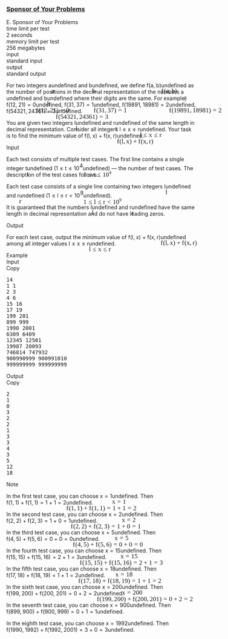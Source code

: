 <h3><a href="https://codeforces.com/contest/2121/problem/E" target="_blank" rel="noopener noreferrer">Sponsor of Your Problems</a></h3>
<div class="header"><div class="title">E. Sponsor of Your Problems</div><div class="time-limit"><div class="property-title">time limit per test</div>2 seconds</div><div class="memory-limit"><div class="property-title">memory limit per test</div>256 megabytes</div><div class="input-file input-standard"><div class="property-title">input</div>standard input</div><div class="output-file output-standard"><div class="property-title">output</div>standard output</div></div><div><p>For two integers <span class="MathJax_Preview" style="color: inherit;"><span class="MJXp-math" id="MJXp-Span-1"><span class="MJXp-mi MJXp-italic" id="MJXp-Span-2">a</span></span></span><span class="MathJax MathJax_Processed" id="MathJax-Element-1-Frame" tabindex="0" style=""><nobr><span class="math" id="MathJax-Span-1"><span style="display: inline-block; position: relative; width: 0em; height: 0px; font-size: 122%;"><span style="position: absolute;"><span class="mrow" id="MathJax-Span-2"><span class="mi" id="MathJax-Span-3" style="font-family: MathJax_Math-italic;">a</span></span></span></span></span></nobr></span>undefined and <span class="MathJax_Preview" style="color: inherit;"><span class="MJXp-math" id="MJXp-Span-3"><span class="MJXp-mi MJXp-italic" id="MJXp-Span-4">b</span></span></span><span class="MathJax MathJax_Processed" id="MathJax-Element-2-Frame" tabindex="0" style=""><nobr><span class="math" id="MathJax-Span-4"><span style="display: inline-block; position: relative; width: 0em; height: 0px; font-size: 122%;"><span style="position: absolute;"><span class="mrow" id="MathJax-Span-5"><span class="mi" id="MathJax-Span-6" style="font-family: MathJax_Math-italic;">b</span></span></span></span></span></nobr></span>undefined, we define <span class="MathJax_Preview" style="color: inherit;"><span class="MJXp-math" id="MJXp-Span-5"><span class="MJXp-mi MJXp-italic" id="MJXp-Span-6">f</span><span class="MJXp-mo" id="MJXp-Span-7" style="margin-left: 0em; margin-right: 0em;">(</span><span class="MJXp-mi MJXp-italic" id="MJXp-Span-8">a</span><span class="MJXp-mo" id="MJXp-Span-9" style="margin-left: 0em; margin-right: 0.222em;">,</span><span class="MJXp-mi MJXp-italic" id="MJXp-Span-10">b</span><span class="MJXp-mo" id="MJXp-Span-11" style="margin-left: 0em; margin-right: 0em;">)</span></span></span><span class="MathJax MathJax_Processed" id="MathJax-Element-3-Frame" tabindex="0" style=""><nobr><span class="math" id="MathJax-Span-7"><span style="display: inline-block; position: relative; width: 0em; height: 0px; font-size: 122%;"><span style="position: absolute;"><span class="mrow" id="MathJax-Span-8"><span class="mi" id="MathJax-Span-9" style="font-family: MathJax_Math-italic;">f<span style="display: inline-block; overflow: hidden; height: 1px; width: 0.061em;"></span></span><span class="mo" id="MathJax-Span-10" style="font-family: MathJax_Main;">(</span><span class="mi" id="MathJax-Span-11" style="font-family: MathJax_Math-italic;">a</span><span class="mo" id="MathJax-Span-12" style="font-family: MathJax_Main;">,</span><span class="mi" id="MathJax-Span-13" style="font-family: MathJax_Math-italic; padding-left: 0.179em;">b</span><span class="mo" id="MathJax-Span-14" style="font-family: MathJax_Main;">)</span></span></span></span></span></nobr></span>undefined as the number of positions in the decimal representation of the numbers <span class="MathJax_Preview" style="color: inherit;"><span class="MJXp-math" id="MJXp-Span-12"><span class="MJXp-mi MJXp-italic" id="MJXp-Span-13">a</span></span></span><span class="MathJax MathJax_Processed" id="MathJax-Element-4-Frame" tabindex="0" style=""><nobr><span class="math" id="MathJax-Span-15"><span style="display: inline-block; position: relative; width: 0em; height: 0px; font-size: 122%;"><span style="position: absolute;"><span class="mrow" id="MathJax-Span-16"><span class="mi" id="MathJax-Span-17" style="font-family: MathJax_Math-italic;">a</span></span></span></span></span></nobr></span>undefined and <span class="MathJax_Preview" style="color: inherit;"><span class="MJXp-math" id="MJXp-Span-14"><span class="MJXp-mi MJXp-italic" id="MJXp-Span-15">b</span></span></span><span class="MathJax MathJax_Processed" id="MathJax-Element-5-Frame" tabindex="0" style=""><nobr><span class="math" id="MathJax-Span-18"><span style="display: inline-block; position: relative; width: 0em; height: 0px; font-size: 122%;"><span style="position: absolute;"><span class="mrow" id="MathJax-Span-19"><span class="mi" id="MathJax-Span-20" style="font-family: MathJax_Math-italic;">b</span></span></span></span></span></nobr></span>undefined where their digits are the same. For example, <span class="MathJax_Preview" style="color: inherit;"><span class="MJXp-math" id="MJXp-Span-16"><span class="MJXp-mi MJXp-italic" id="MJXp-Span-17">f</span><span class="MJXp-mo" id="MJXp-Span-18" style="margin-left: 0em; margin-right: 0em;">(</span><span class="MJXp-mn" id="MJXp-Span-19">12</span><span class="MJXp-mo" id="MJXp-Span-20" style="margin-left: 0em; margin-right: 0.222em;">,</span><span class="MJXp-mn" id="MJXp-Span-21">21</span><span class="MJXp-mo" id="MJXp-Span-22" style="margin-left: 0em; margin-right: 0em;">)</span><span class="MJXp-mo" id="MJXp-Span-23" style="margin-left: 0.333em; margin-right: 0.333em;">=</span><span class="MJXp-mn" id="MJXp-Span-24">0</span></span></span><span class="MathJax MathJax_Processed" id="MathJax-Element-6-Frame" tabindex="0" style=""><nobr><span class="math" id="MathJax-Span-21"><span style="display: inline-block; position: relative; width: 0em; height: 0px; font-size: 122%;"><span style="position: absolute;"><span class="mrow" id="MathJax-Span-22"><span class="mi" id="MathJax-Span-23" style="font-family: MathJax_Math-italic;">f<span style="display: inline-block; overflow: hidden; height: 1px; width: 0.061em;"></span></span><span class="mo" id="MathJax-Span-24" style="font-family: MathJax_Main;">(</span><span class="mn" id="MathJax-Span-25" style="font-family: MathJax_Main;">12</span><span class="mo" id="MathJax-Span-26" style="font-family: MathJax_Main;">,</span><span class="mn" id="MathJax-Span-27" style="font-family: MathJax_Main; padding-left: 0.179em;">21</span><span class="mo" id="MathJax-Span-28" style="font-family: MathJax_Main;">)</span><span class="mo" id="MathJax-Span-29" style="font-family: MathJax_Main; padding-left: 0.296em;">=</span><span class="mn" id="MathJax-Span-30" style="font-family: MathJax_Main; padding-left: 0.296em;">0</span></span></span></span></span></nobr></span>undefined, <span class="MathJax_Preview" style="color: inherit;"><span class="MJXp-math" id="MJXp-Span-25"><span class="MJXp-mi MJXp-italic" id="MJXp-Span-26">f</span><span class="MJXp-mo" id="MJXp-Span-27" style="margin-left: 0em; margin-right: 0em;">(</span><span class="MJXp-mn" id="MJXp-Span-28">31</span><span class="MJXp-mo" id="MJXp-Span-29" style="margin-left: 0em; margin-right: 0.222em;">,</span><span class="MJXp-mn" id="MJXp-Span-30">37</span><span class="MJXp-mo" id="MJXp-Span-31" style="margin-left: 0em; margin-right: 0em;">)</span><span class="MJXp-mo" id="MJXp-Span-32" style="margin-left: 0.333em; margin-right: 0.333em;">=</span><span class="MJXp-mn" id="MJXp-Span-33">1</span></span></span><span class="MathJax MathJax_Processed" id="MathJax-Element-7-Frame" tabindex="0" style=""><nobr><span class="math" id="MathJax-Span-31"><span style="display: inline-block; position: relative; width: 0em; height: 0px; font-size: 122%;"><span style="position: absolute;"><span class="mrow" id="MathJax-Span-32"><span class="mi" id="MathJax-Span-33" style="font-family: MathJax_Math-italic;">f<span style="display: inline-block; overflow: hidden; height: 1px; width: 0.061em;"></span></span><span class="mo" id="MathJax-Span-34" style="font-family: MathJax_Main;">(</span><span class="mn" id="MathJax-Span-35" style="font-family: MathJax_Main;">31</span><span class="mo" id="MathJax-Span-36" style="font-family: MathJax_Main;">,</span><span class="mn" id="MathJax-Span-37" style="font-family: MathJax_Main; padding-left: 0.179em;">37</span><span class="mo" id="MathJax-Span-38" style="font-family: MathJax_Main;">)</span><span class="mo" id="MathJax-Span-39" style="font-family: MathJax_Main; padding-left: 0.296em;">=</span><span class="mn" id="MathJax-Span-40" style="font-family: MathJax_Main; padding-left: 0.296em;">1</span></span></span></span></span></nobr></span>undefined, <span class="MathJax_Preview" style="color: inherit;"><span class="MJXp-math" id="MJXp-Span-34"><span class="MJXp-mi MJXp-italic" id="MJXp-Span-35">f</span><span class="MJXp-mo" id="MJXp-Span-36" style="margin-left: 0em; margin-right: 0em;">(</span><span class="MJXp-mn" id="MJXp-Span-37">19891</span><span class="MJXp-mo" id="MJXp-Span-38" style="margin-left: 0em; margin-right: 0.222em;">,</span><span class="MJXp-mn" id="MJXp-Span-39">18981</span><span class="MJXp-mo" id="MJXp-Span-40" style="margin-left: 0em; margin-right: 0em;">)</span><span class="MJXp-mo" id="MJXp-Span-41" style="margin-left: 0.333em; margin-right: 0.333em;">=</span><span class="MJXp-mn" id="MJXp-Span-42">2</span></span></span><span class="MathJax MathJax_Processed" id="MathJax-Element-8-Frame" tabindex="0" style=""><nobr><span class="math" id="MathJax-Span-41"><span style="display: inline-block; position: relative; width: 0em; height: 0px; font-size: 122%;"><span style="position: absolute;"><span class="mrow" id="MathJax-Span-42"><span class="mi" id="MathJax-Span-43" style="font-family: MathJax_Math-italic;">f<span style="display: inline-block; overflow: hidden; height: 1px; width: 0.061em;"></span></span><span class="mo" id="MathJax-Span-44" style="font-family: MathJax_Main;">(</span><span class="mn" id="MathJax-Span-45" style="font-family: MathJax_Main;">19891</span><span class="mo" id="MathJax-Span-46" style="font-family: MathJax_Main;">,</span><span class="mn" id="MathJax-Span-47" style="font-family: MathJax_Main; padding-left: 0.179em;">18981</span><span class="mo" id="MathJax-Span-48" style="font-family: MathJax_Main;">)</span><span class="mo" id="MathJax-Span-49" style="font-family: MathJax_Main; padding-left: 0.296em;">=</span><span class="mn" id="MathJax-Span-50" style="font-family: MathJax_Main; padding-left: 0.296em;">2</span></span></span></span></span></nobr></span>undefined, <span class="MathJax_Preview" style="color: inherit;"><span class="MJXp-math" id="MJXp-Span-43"><span class="MJXp-mi MJXp-italic" id="MJXp-Span-44">f</span><span class="MJXp-mo" id="MJXp-Span-45" style="margin-left: 0em; margin-right: 0em;">(</span><span class="MJXp-mn" id="MJXp-Span-46">54321</span><span class="MJXp-mo" id="MJXp-Span-47" style="margin-left: 0em; margin-right: 0.222em;">,</span><span class="MJXp-mn" id="MJXp-Span-48">24361</span><span class="MJXp-mo" id="MJXp-Span-49" style="margin-left: 0em; margin-right: 0em;">)</span><span class="MJXp-mo" id="MJXp-Span-50" style="margin-left: 0.333em; margin-right: 0.333em;">=</span><span class="MJXp-mn" id="MJXp-Span-51">3</span></span></span><span class="MathJax MathJax_Processed" id="MathJax-Element-9-Frame" tabindex="0" style=""><nobr><span class="math" id="MathJax-Span-51"><span style="display: inline-block; position: relative; width: 0em; height: 0px; font-size: 122%;"><span style="position: absolute;"><span class="mrow" id="MathJax-Span-52"><span class="mi" id="MathJax-Span-53" style="font-family: MathJax_Math-italic;">f<span style="display: inline-block; overflow: hidden; height: 1px; width: 0.061em;"></span></span><span class="mo" id="MathJax-Span-54" style="font-family: MathJax_Main;">(</span><span class="mn" id="MathJax-Span-55" style="font-family: MathJax_Main;">54321</span><span class="mo" id="MathJax-Span-56" style="font-family: MathJax_Main;">,</span><span class="mn" id="MathJax-Span-57" style="font-family: MathJax_Main; padding-left: 0.179em;">24361</span><span class="mo" id="MathJax-Span-58" style="font-family: MathJax_Main;">)</span><span class="mo" id="MathJax-Span-59" style="font-family: MathJax_Main; padding-left: 0.296em;">=</span><span class="mn" id="MathJax-Span-60" style="font-family: MathJax_Main; padding-left: 0.296em;">3</span></span></span></span></span></nobr></span>undefined.</p><p>You are given two integers <span class="MathJax_Preview" style="color: inherit;"><span class="MJXp-math" id="MJXp-Span-52"><span class="MJXp-mi MJXp-italic" id="MJXp-Span-53">l</span></span></span><span class="MathJax MathJax_Processed" id="MathJax-Element-10-Frame" tabindex="0" style=""><nobr><span class="math" id="MathJax-Span-61"><span style="display: inline-block; position: relative; width: 0em; height: 0px; font-size: 122%;"><span style="position: absolute;"><span class="mrow" id="MathJax-Span-62"><span class="mi" id="MathJax-Span-63" style="font-family: MathJax_Math-italic;">l</span></span></span></span></span></nobr></span>undefined and <span class="MathJax_Preview" style="color: inherit;"><span class="MJXp-math" id="MJXp-Span-54"><span class="MJXp-mi MJXp-italic" id="MJXp-Span-55">r</span></span></span><span class="MathJax MathJax_Processed" id="MathJax-Element-11-Frame" tabindex="0" style=""><nobr><span class="math" id="MathJax-Span-64"><span style="display: inline-block; position: relative; width: 0em; height: 0px; font-size: 122%;"><span style="position: absolute;"><span class="mrow" id="MathJax-Span-65"><span class="mi" id="MathJax-Span-66" style="font-family: MathJax_Math-italic;">r</span></span></span></span></span></nobr></span>undefined of the <span class="tex-font-style-bf">same</span> length in decimal representation. Consider all integers <span class="MathJax_Preview" style="color: inherit;"><span class="MJXp-math" id="MJXp-Span-56"><span class="MJXp-mi MJXp-italic" id="MJXp-Span-57">l</span><span class="MJXp-mo" id="MJXp-Span-58" style="margin-left: 0.333em; margin-right: 0.333em;">≤</span><span class="MJXp-mi MJXp-italic" id="MJXp-Span-59">x</span><span class="MJXp-mo" id="MJXp-Span-60" style="margin-left: 0.333em; margin-right: 0.333em;">≤</span><span class="MJXp-mi MJXp-italic" id="MJXp-Span-61">r</span></span></span><span class="MathJax MathJax_Processed" id="MathJax-Element-12-Frame" tabindex="0" style=""><nobr><span class="math" id="MathJax-Span-67"><span style="display: inline-block; position: relative; width: 0em; height: 0px; font-size: 122%;"><span style="position: absolute;"><span class="mrow" id="MathJax-Span-68"><span class="mi" id="MathJax-Span-69" style="font-family: MathJax_Math-italic;">l</span><span class="mo" id="MathJax-Span-70" style="font-family: MathJax_Main; padding-left: 0.296em;">≤</span><span class="mi" id="MathJax-Span-71" style="font-family: MathJax_Math-italic; padding-left: 0.296em;">x</span><span class="mo" id="MathJax-Span-72" style="font-family: MathJax_Main; padding-left: 0.296em;">≤</span><span class="mi" id="MathJax-Span-73" style="font-family: MathJax_Math-italic; padding-left: 0.296em;">r</span></span></span></span></span></nobr></span>undefined. Your task is to find the minimum value of <span class="MathJax_Preview" style="color: inherit;"><span class="MJXp-math" id="MJXp-Span-62"><span class="MJXp-mi MJXp-italic" id="MJXp-Span-63">f</span><span class="MJXp-mo" id="MJXp-Span-64" style="margin-left: 0em; margin-right: 0em;">(</span><span class="MJXp-mi MJXp-italic" id="MJXp-Span-65">l</span><span class="MJXp-mo" id="MJXp-Span-66" style="margin-left: 0em; margin-right: 0.222em;">,</span><span class="MJXp-mi MJXp-italic" id="MJXp-Span-67">x</span><span class="MJXp-mo" id="MJXp-Span-68" style="margin-left: 0em; margin-right: 0em;">)</span><span class="MJXp-mo" id="MJXp-Span-69" style="margin-left: 0.267em; margin-right: 0.267em;">+</span><span class="MJXp-mi MJXp-italic" id="MJXp-Span-70">f</span><span class="MJXp-mo" id="MJXp-Span-71" style="margin-left: 0em; margin-right: 0em;">(</span><span class="MJXp-mi MJXp-italic" id="MJXp-Span-72">x</span><span class="MJXp-mo" id="MJXp-Span-73" style="margin-left: 0em; margin-right: 0.222em;">,</span><span class="MJXp-mi MJXp-italic" id="MJXp-Span-74">r</span><span class="MJXp-mo" id="MJXp-Span-75" style="margin-left: 0em; margin-right: 0em;">)</span></span></span><span class="MathJax MathJax_Processed" id="MathJax-Element-13-Frame" tabindex="0" style=""><nobr><span class="math" id="MathJax-Span-74"><span style="display: inline-block; position: relative; width: 0em; height: 0px; font-size: 122%;"><span style="position: absolute;"><span class="mrow" id="MathJax-Span-75"><span class="mi" id="MathJax-Span-76" style="font-family: MathJax_Math-italic;">f<span style="display: inline-block; overflow: hidden; height: 1px; width: 0.061em;"></span></span><span class="mo" id="MathJax-Span-77" style="font-family: MathJax_Main;">(</span><span class="mi" id="MathJax-Span-78" style="font-family: MathJax_Math-italic;">l</span><span class="mo" id="MathJax-Span-79" style="font-family: MathJax_Main;">,</span><span class="mi" id="MathJax-Span-80" style="font-family: MathJax_Math-italic; padding-left: 0.179em;">x</span><span class="mo" id="MathJax-Span-81" style="font-family: MathJax_Main;">)</span><span class="mo" id="MathJax-Span-82" style="font-family: MathJax_Main; padding-left: 0.237em;">+</span><span class="mi" id="MathJax-Span-83" style="font-family: MathJax_Math-italic; padding-left: 0.237em;">f<span style="display: inline-block; overflow: hidden; height: 1px; width: 0.061em;"></span></span><span class="mo" id="MathJax-Span-84" style="font-family: MathJax_Main;">(</span><span class="mi" id="MathJax-Span-85" style="font-family: MathJax_Math-italic;">x</span><span class="mo" id="MathJax-Span-86" style="font-family: MathJax_Main;">,</span><span class="mi" id="MathJax-Span-87" style="font-family: MathJax_Math-italic; padding-left: 0.179em;">r</span><span class="mo" id="MathJax-Span-88" style="font-family: MathJax_Main;">)</span></span></span></span></span></nobr></span>undefined.</p></div><div class="input-specification"><div class="section-title">Input</div><p>Each test consists of multiple test cases. The first line contains a single integer <span class="MathJax_Preview" style="color: inherit;"><span class="MJXp-math" id="MJXp-Span-76"><span class="MJXp-mi MJXp-italic" id="MJXp-Span-77">t</span></span></span><span class="MathJax MathJax_Processed" id="MathJax-Element-14-Frame" tabindex="0" style=""><nobr><span class="math" id="MathJax-Span-89"><span style="display: inline-block; position: relative; width: 0em; height: 0px; font-size: 122%;"><span style="position: absolute;"><span class="mrow" id="MathJax-Span-90"><span class="mi" id="MathJax-Span-91" style="font-family: MathJax_Math-italic;">t</span></span></span></span></span></nobr></span>undefined (<span class="MathJax_Preview" style="color: inherit;"><span class="MJXp-math" id="MJXp-Span-78"><span class="MJXp-mn" id="MJXp-Span-79">1</span><span class="MJXp-mo" id="MJXp-Span-80" style="margin-left: 0.333em; margin-right: 0.333em;">≤</span><span class="MJXp-mi MJXp-italic" id="MJXp-Span-81">t</span><span class="MJXp-mo" id="MJXp-Span-82" style="margin-left: 0.333em; margin-right: 0.333em;">≤</span><span class="MJXp-msubsup" id="MJXp-Span-83"><span class="MJXp-mn" id="MJXp-Span-84" style="margin-right: 0.05em;">10</span><span class="MJXp-mn MJXp-script" id="MJXp-Span-85" style="vertical-align: 0.5em;">4</span></span></span></span><span class="MathJax MathJax_Processed" id="MathJax-Element-15-Frame" tabindex="0" style=""><nobr><span class="math" id="MathJax-Span-92"><span style="display: inline-block; position: relative; width: 0em; height: 0px; font-size: 122%;"><span style="position: absolute;"><span class="mrow" id="MathJax-Span-93"><span class="mn" id="MathJax-Span-94" style="font-family: MathJax_Main;">1</span><span class="mo" id="MathJax-Span-95" style="font-family: MathJax_Main; padding-left: 0.296em;">≤</span><span class="mi" id="MathJax-Span-96" style="font-family: MathJax_Math-italic; padding-left: 0.296em;">t</span><span class="mo" id="MathJax-Span-97" style="font-family: MathJax_Main; padding-left: 0.296em;">≤</span><span class="msubsup" id="MathJax-Span-98" style="padding-left: 0.296em;"><span style="display: inline-block; position: relative; width: 1.408em; height: 0px;"><span style="position: absolute; clip: rect(3.165em, 1000.94em, 4.16em, -999.997em); top: -3.978em; left: 0em;"><span class="mn" id="MathJax-Span-99" style="font-family: MathJax_Main;">10</span><span style="display: inline-block; width: 0px; height: 3.984em;"></span></span><span style="position: absolute; top: -4.388em; left: 0.998em;"><span class="mn" id="MathJax-Span-100" style="font-size: 70.7%; font-family: MathJax_Main;">4</span><span style="display: inline-block; width: 0px; height: 3.984em;"></span></span></span></span></span></span></span></span></nobr></span>undefined)&nbsp;— the number of test cases. The description of the test cases follows.</p><p>Each test case consists of a single line containing two integers <span class="MathJax_Preview" style="color: inherit;"><span class="MJXp-math" id="MJXp-Span-86"><span class="MJXp-mi MJXp-italic" id="MJXp-Span-87">l</span></span></span><span class="MathJax MathJax_Processed" id="MathJax-Element-16-Frame" tabindex="0" style=""><nobr><span class="math" id="MathJax-Span-101"><span style="display: inline-block; position: relative; width: 0em; height: 0px; font-size: 122%;"><span style="position: absolute;"><span class="mrow" id="MathJax-Span-102"><span class="mi" id="MathJax-Span-103" style="font-family: MathJax_Math-italic;">l</span></span></span></span></span></nobr></span>undefined and <span class="MathJax_Preview" style="color: inherit;"><span class="MJXp-math" id="MJXp-Span-88"><span class="MJXp-mi MJXp-italic" id="MJXp-Span-89">r</span></span></span><span class="MathJax MathJax_Processed" id="MathJax-Element-17-Frame" tabindex="0" style=""><nobr><span class="math" id="MathJax-Span-104"><span style="display: inline-block; position: relative; width: 0em; height: 0px; font-size: 122%;"><span style="position: absolute;"><span class="mrow" id="MathJax-Span-105"><span class="mi" id="MathJax-Span-106" style="font-family: MathJax_Math-italic;">r</span></span></span></span></span></nobr></span>undefined (<span class="MathJax_Preview" style="color: inherit;"><span class="MJXp-math" id="MJXp-Span-90"><span class="MJXp-mn" id="MJXp-Span-91">1</span><span class="MJXp-mo" id="MJXp-Span-92" style="margin-left: 0.333em; margin-right: 0.333em;">≤</span><span class="MJXp-mi MJXp-italic" id="MJXp-Span-93">l</span><span class="MJXp-mo" id="MJXp-Span-94" style="margin-left: 0.333em; margin-right: 0.333em;">≤</span><span class="MJXp-mi MJXp-italic" id="MJXp-Span-95">r</span><span class="MJXp-mo" id="MJXp-Span-96" style="margin-left: 0.333em; margin-right: 0.333em;">&lt;</span><span class="MJXp-msubsup" id="MJXp-Span-97"><span class="MJXp-mn" id="MJXp-Span-98" style="margin-right: 0.05em;">10</span><span class="MJXp-mn MJXp-script" id="MJXp-Span-99" style="vertical-align: 0.5em;">9</span></span></span></span><span class="MathJax MathJax_Processed" id="MathJax-Element-18-Frame" tabindex="0" style=""><nobr><span class="math" id="MathJax-Span-107"><span style="display: inline-block; position: relative; width: 0em; height: 0px; font-size: 122%;"><span style="position: absolute;"><span class="mrow" id="MathJax-Span-108"><span class="mn" id="MathJax-Span-109" style="font-family: MathJax_Main;">1</span><span class="mo" id="MathJax-Span-110" style="font-family: MathJax_Main; padding-left: 0.296em;">≤</span><span class="mi" id="MathJax-Span-111" style="font-family: MathJax_Math-italic; padding-left: 0.296em;">l</span><span class="mo" id="MathJax-Span-112" style="font-family: MathJax_Main; padding-left: 0.296em;">≤</span><span class="mi" id="MathJax-Span-113" style="font-family: MathJax_Math-italic; padding-left: 0.296em;">r</span><span class="mo" id="MathJax-Span-114" style="font-family: MathJax_Main; padding-left: 0.296em;">&lt;</span><span class="msubsup" id="MathJax-Span-115" style="padding-left: 0.296em;"><span style="display: inline-block; position: relative; width: 1.408em; height: 0px;"><span style="position: absolute; clip: rect(3.165em, 1000.94em, 4.16em, -999.997em); top: -3.978em; left: 0em;"><span class="mn" id="MathJax-Span-116" style="font-family: MathJax_Main;">10</span><span style="display: inline-block; width: 0px; height: 3.984em;"></span></span><span style="position: absolute; top: -4.388em; left: 0.998em;"><span class="mn" id="MathJax-Span-117" style="font-size: 70.7%; font-family: MathJax_Main;">9</span><span style="display: inline-block; width: 0px; height: 3.984em;"></span></span></span></span></span></span></span></span></nobr></span>undefined).</p><p>It is guaranteed that the numbers <span class="MathJax_Preview" style="color: inherit;"><span class="MJXp-math" id="MJXp-Span-100"><span class="MJXp-mi MJXp-italic" id="MJXp-Span-101">l</span></span></span><span class="MathJax MathJax_Processed" id="MathJax-Element-19-Frame" tabindex="0" style=""><nobr><span class="math" id="MathJax-Span-118"><span style="display: inline-block; position: relative; width: 0em; height: 0px; font-size: 122%;"><span style="position: absolute;"><span class="mrow" id="MathJax-Span-119"><span class="mi" id="MathJax-Span-120" style="font-family: MathJax_Math-italic;">l</span></span></span></span></span></nobr></span>undefined and <span class="MathJax_Preview" style="color: inherit;"><span class="MJXp-math" id="MJXp-Span-102"><span class="MJXp-mi MJXp-italic" id="MJXp-Span-103">r</span></span></span><span class="MathJax MathJax_Processed" id="MathJax-Element-20-Frame" tabindex="0" style=""><nobr><span class="math" id="MathJax-Span-121"><span style="display: inline-block; position: relative; width: 0em; height: 0px; font-size: 122%;"><span style="position: absolute;"><span class="mrow" id="MathJax-Span-122"><span class="mi" id="MathJax-Span-123" style="font-family: MathJax_Math-italic;">r</span></span></span></span></span></nobr></span>undefined have the same length in decimal representation and do not have leading zeros.</p></div><div class="output-specification"><div class="section-title">Output</div><p>For each test case, output the minimum value of <span class="MathJax_Preview" style="color: inherit;"><span class="MJXp-math" id="MJXp-Span-104"><span class="MJXp-mi MJXp-italic" id="MJXp-Span-105">f</span><span class="MJXp-mo" id="MJXp-Span-106" style="margin-left: 0em; margin-right: 0em;">(</span><span class="MJXp-mi MJXp-italic" id="MJXp-Span-107">l</span><span class="MJXp-mo" id="MJXp-Span-108" style="margin-left: 0em; margin-right: 0.222em;">,</span><span class="MJXp-mi MJXp-italic" id="MJXp-Span-109">x</span><span class="MJXp-mo" id="MJXp-Span-110" style="margin-left: 0em; margin-right: 0em;">)</span><span class="MJXp-mo" id="MJXp-Span-111" style="margin-left: 0.267em; margin-right: 0.267em;">+</span><span class="MJXp-mi MJXp-italic" id="MJXp-Span-112">f</span><span class="MJXp-mo" id="MJXp-Span-113" style="margin-left: 0em; margin-right: 0em;">(</span><span class="MJXp-mi MJXp-italic" id="MJXp-Span-114">x</span><span class="MJXp-mo" id="MJXp-Span-115" style="margin-left: 0em; margin-right: 0.222em;">,</span><span class="MJXp-mi MJXp-italic" id="MJXp-Span-116">r</span><span class="MJXp-mo" id="MJXp-Span-117" style="margin-left: 0em; margin-right: 0em;">)</span></span></span><span class="MathJax MathJax_Processed" id="MathJax-Element-21-Frame" tabindex="0" style=""><nobr><span class="math" id="MathJax-Span-124"><span style="display: inline-block; position: relative; width: 0em; height: 0px; font-size: 122%;"><span style="position: absolute;"><span class="mrow" id="MathJax-Span-125"><span class="mi" id="MathJax-Span-126" style="font-family: MathJax_Math-italic;">f<span style="display: inline-block; overflow: hidden; height: 1px; width: 0.061em;"></span></span><span class="mo" id="MathJax-Span-127" style="font-family: MathJax_Main;">(</span><span class="mi" id="MathJax-Span-128" style="font-family: MathJax_Math-italic;">l</span><span class="mo" id="MathJax-Span-129" style="font-family: MathJax_Main;">,</span><span class="mi" id="MathJax-Span-130" style="font-family: MathJax_Math-italic; padding-left: 0.179em;">x</span><span class="mo" id="MathJax-Span-131" style="font-family: MathJax_Main;">)</span><span class="mo" id="MathJax-Span-132" style="font-family: MathJax_Main; padding-left: 0.237em;">+</span><span class="mi" id="MathJax-Span-133" style="font-family: MathJax_Math-italic; padding-left: 0.237em;">f<span style="display: inline-block; overflow: hidden; height: 1px; width: 0.061em;"></span></span><span class="mo" id="MathJax-Span-134" style="font-family: MathJax_Main;">(</span><span class="mi" id="MathJax-Span-135" style="font-family: MathJax_Math-italic;">x</span><span class="mo" id="MathJax-Span-136" style="font-family: MathJax_Main;">,</span><span class="mi" id="MathJax-Span-137" style="font-family: MathJax_Math-italic; padding-left: 0.179em;">r</span><span class="mo" id="MathJax-Span-138" style="font-family: MathJax_Main;">)</span></span></span></span></span></nobr></span>undefined among all integer values <span class="MathJax_Preview" style="color: inherit;"><span class="MJXp-math" id="MJXp-Span-118"><span class="MJXp-mi MJXp-italic" id="MJXp-Span-119">l</span><span class="MJXp-mo" id="MJXp-Span-120" style="margin-left: 0.333em; margin-right: 0.333em;">≤</span><span class="MJXp-mi MJXp-italic" id="MJXp-Span-121">x</span><span class="MJXp-mo" id="MJXp-Span-122" style="margin-left: 0.333em; margin-right: 0.333em;">≤</span><span class="MJXp-mi MJXp-italic" id="MJXp-Span-123">r</span></span></span><span class="MathJax MathJax_Processed" id="MathJax-Element-22-Frame" tabindex="0" style=""><nobr><span class="math" id="MathJax-Span-139"><span style="display: inline-block; position: relative; width: 0em; height: 0px; font-size: 122%;"><span style="position: absolute;"><span class="mrow" id="MathJax-Span-140"><span class="mi" id="MathJax-Span-141" style="font-family: MathJax_Math-italic;">l</span><span class="mo" id="MathJax-Span-142" style="font-family: MathJax_Main; padding-left: 0.296em;">≤</span><span class="mi" id="MathJax-Span-143" style="font-family: MathJax_Math-italic; padding-left: 0.296em;">x</span><span class="mo" id="MathJax-Span-144" style="font-family: MathJax_Main; padding-left: 0.296em;">≤</span><span class="mi" id="MathJax-Span-145" style="font-family: MathJax_Math-italic; padding-left: 0.296em;">r</span></span></span></span></span></nobr></span>undefined.</p></div><div class="sample-tests"><div class="section-title">Example</div><div class="sample-test"><div class="input"><div class="title">Input<div title="Copy" data-clipboard-target="#id002490010949931063" id="id005530548226423369" class="input-output-copier">Copy</div></div><pre id="id002490010949931063"><div class="test-example-line test-example-line-even test-example-line-0">14</div><div class="test-example-line test-example-line-odd test-example-line-1">1 1</div><div class="test-example-line test-example-line-even test-example-line-2">2 3</div><div class="test-example-line test-example-line-odd test-example-line-3">4 6</div><div class="test-example-line test-example-line-even test-example-line-4">15 16</div><div class="test-example-line test-example-line-odd test-example-line-5">17 19</div><div class="test-example-line test-example-line-even test-example-line-6">199 201</div><div class="test-example-line test-example-line-odd test-example-line-7">899 999</div><div class="test-example-line test-example-line-even test-example-line-8">1990 2001</div><div class="test-example-line test-example-line-odd test-example-line-9">6309 6409</div><div class="test-example-line test-example-line-even test-example-line-10">12345 12501</div><div class="test-example-line test-example-line-odd test-example-line-11">19987 20093</div><div class="test-example-line test-example-line-even test-example-line-12">746814 747932</div><div class="test-example-line test-example-line-odd test-example-line-13">900990999 900991010</div><div class="test-example-line test-example-line-even test-example-line-14">999999999 999999999</div></pre></div><div class="output"><div class="title">Output<div title="Copy" data-clipboard-target="#id004110432691267193" id="id003668898014642443" class="input-output-copier">Copy</div></div><pre id="id004110432691267193">2
1
0
3
2
2
1
3
3
4
3
5
12
18
</pre></div></div></div><div class="note"><div class="section-title">Note</div><p>In the first test case, you can choose <span class="MathJax_Preview" style="color: inherit;"><span class="MJXp-math" id="MJXp-Span-124"><span class="MJXp-mi MJXp-italic" id="MJXp-Span-125">x</span><span class="MJXp-mo" id="MJXp-Span-126" style="margin-left: 0.333em; margin-right: 0.333em;">=</span><span class="MJXp-mn" id="MJXp-Span-127">1</span></span></span><span class="MathJax MathJax_Processed" id="MathJax-Element-23-Frame" tabindex="0" style=""><nobr><span class="math" id="MathJax-Span-146"><span style="display: inline-block; position: relative; width: 0em; height: 0px; font-size: 122%;"><span style="position: absolute;"><span class="mrow" id="MathJax-Span-147"><span class="mi" id="MathJax-Span-148" style="font-family: MathJax_Math-italic;">x</span><span class="mo" id="MathJax-Span-149" style="font-family: MathJax_Main; padding-left: 0.296em;">=</span><span class="mn" id="MathJax-Span-150" style="font-family: MathJax_Main; padding-left: 0.296em;">1</span></span></span></span></span></nobr></span>undefined. Then <span class="MathJax_Preview" style="color: inherit;"><span class="MJXp-math" id="MJXp-Span-128"><span class="MJXp-mi MJXp-italic" id="MJXp-Span-129">f</span><span class="MJXp-mo" id="MJXp-Span-130" style="margin-left: 0em; margin-right: 0em;">(</span><span class="MJXp-mn" id="MJXp-Span-131">1</span><span class="MJXp-mo" id="MJXp-Span-132" style="margin-left: 0em; margin-right: 0.222em;">,</span><span class="MJXp-mn" id="MJXp-Span-133">1</span><span class="MJXp-mo" id="MJXp-Span-134" style="margin-left: 0em; margin-right: 0em;">)</span><span class="MJXp-mo" id="MJXp-Span-135" style="margin-left: 0.267em; margin-right: 0.267em;">+</span><span class="MJXp-mi MJXp-italic" id="MJXp-Span-136">f</span><span class="MJXp-mo" id="MJXp-Span-137" style="margin-left: 0em; margin-right: 0em;">(</span><span class="MJXp-mn" id="MJXp-Span-138">1</span><span class="MJXp-mo" id="MJXp-Span-139" style="margin-left: 0em; margin-right: 0.222em;">,</span><span class="MJXp-mn" id="MJXp-Span-140">1</span><span class="MJXp-mo" id="MJXp-Span-141" style="margin-left: 0em; margin-right: 0em;">)</span><span class="MJXp-mo" id="MJXp-Span-142" style="margin-left: 0.333em; margin-right: 0.333em;">=</span><span class="MJXp-mn" id="MJXp-Span-143">1</span><span class="MJXp-mo" id="MJXp-Span-144" style="margin-left: 0.267em; margin-right: 0.267em;">+</span><span class="MJXp-mn" id="MJXp-Span-145">1</span><span class="MJXp-mo" id="MJXp-Span-146" style="margin-left: 0.333em; margin-right: 0.333em;">=</span><span class="MJXp-mn" id="MJXp-Span-147">2</span></span></span><span class="MathJax MathJax_Processed" id="MathJax-Element-24-Frame" tabindex="0" style=""><nobr><span class="math" id="MathJax-Span-151"><span style="display: inline-block; position: relative; width: 0em; height: 0px; font-size: 122%;"><span style="position: absolute;"><span class="mrow" id="MathJax-Span-152"><span class="mi" id="MathJax-Span-153" style="font-family: MathJax_Math-italic;">f<span style="display: inline-block; overflow: hidden; height: 1px; width: 0.061em;"></span></span><span class="mo" id="MathJax-Span-154" style="font-family: MathJax_Main;">(</span><span class="mn" id="MathJax-Span-155" style="font-family: MathJax_Main;">1</span><span class="mo" id="MathJax-Span-156" style="font-family: MathJax_Main;">,</span><span class="mn" id="MathJax-Span-157" style="font-family: MathJax_Main; padding-left: 0.179em;">1</span><span class="mo" id="MathJax-Span-158" style="font-family: MathJax_Main;">)</span><span class="mo" id="MathJax-Span-159" style="font-family: MathJax_Main; padding-left: 0.237em;">+</span><span class="mi" id="MathJax-Span-160" style="font-family: MathJax_Math-italic; padding-left: 0.237em;">f<span style="display: inline-block; overflow: hidden; height: 1px; width: 0.061em;"></span></span><span class="mo" id="MathJax-Span-161" style="font-family: MathJax_Main;">(</span><span class="mn" id="MathJax-Span-162" style="font-family: MathJax_Main;">1</span><span class="mo" id="MathJax-Span-163" style="font-family: MathJax_Main;">,</span><span class="mn" id="MathJax-Span-164" style="font-family: MathJax_Main; padding-left: 0.179em;">1</span><span class="mo" id="MathJax-Span-165" style="font-family: MathJax_Main;">)</span><span class="mo" id="MathJax-Span-166" style="font-family: MathJax_Main; padding-left: 0.296em;">=</span><span class="mn" id="MathJax-Span-167" style="font-family: MathJax_Main; padding-left: 0.296em;">1</span><span class="mo" id="MathJax-Span-168" style="font-family: MathJax_Main; padding-left: 0.237em;">+</span><span class="mn" id="MathJax-Span-169" style="font-family: MathJax_Main; padding-left: 0.237em;">1</span><span class="mo" id="MathJax-Span-170" style="font-family: MathJax_Main; padding-left: 0.296em;">=</span><span class="mn" id="MathJax-Span-171" style="font-family: MathJax_Main; padding-left: 0.296em;">2</span></span></span></span></span></nobr></span>undefined.</p><p>In the second test case, you can choose <span class="MathJax_Preview" style="color: inherit;"><span class="MJXp-math" id="MJXp-Span-148"><span class="MJXp-mi MJXp-italic" id="MJXp-Span-149">x</span><span class="MJXp-mo" id="MJXp-Span-150" style="margin-left: 0.333em; margin-right: 0.333em;">=</span><span class="MJXp-mn" id="MJXp-Span-151">2</span></span></span><span class="MathJax MathJax_Processed" id="MathJax-Element-25-Frame" tabindex="0" style=""><nobr><span class="math" id="MathJax-Span-172"><span style="display: inline-block; position: relative; width: 0em; height: 0px; font-size: 122%;"><span style="position: absolute;"><span class="mrow" id="MathJax-Span-173"><span class="mi" id="MathJax-Span-174" style="font-family: MathJax_Math-italic;">x</span><span class="mo" id="MathJax-Span-175" style="font-family: MathJax_Main; padding-left: 0.296em;">=</span><span class="mn" id="MathJax-Span-176" style="font-family: MathJax_Main; padding-left: 0.296em;">2</span></span></span></span></span></nobr></span>undefined. Then <span class="MathJax_Preview" style="color: inherit;"><span class="MJXp-math" id="MJXp-Span-152"><span class="MJXp-mi MJXp-italic" id="MJXp-Span-153">f</span><span class="MJXp-mo" id="MJXp-Span-154" style="margin-left: 0em; margin-right: 0em;">(</span><span class="MJXp-mn" id="MJXp-Span-155">2</span><span class="MJXp-mo" id="MJXp-Span-156" style="margin-left: 0em; margin-right: 0.222em;">,</span><span class="MJXp-mn" id="MJXp-Span-157">2</span><span class="MJXp-mo" id="MJXp-Span-158" style="margin-left: 0em; margin-right: 0em;">)</span><span class="MJXp-mo" id="MJXp-Span-159" style="margin-left: 0.267em; margin-right: 0.267em;">+</span><span class="MJXp-mi MJXp-italic" id="MJXp-Span-160">f</span><span class="MJXp-mo" id="MJXp-Span-161" style="margin-left: 0em; margin-right: 0em;">(</span><span class="MJXp-mn" id="MJXp-Span-162">2</span><span class="MJXp-mo" id="MJXp-Span-163" style="margin-left: 0em; margin-right: 0.222em;">,</span><span class="MJXp-mn" id="MJXp-Span-164">3</span><span class="MJXp-mo" id="MJXp-Span-165" style="margin-left: 0em; margin-right: 0em;">)</span><span class="MJXp-mo" id="MJXp-Span-166" style="margin-left: 0.333em; margin-right: 0.333em;">=</span><span class="MJXp-mn" id="MJXp-Span-167">1</span><span class="MJXp-mo" id="MJXp-Span-168" style="margin-left: 0.267em; margin-right: 0.267em;">+</span><span class="MJXp-mn" id="MJXp-Span-169">0</span><span class="MJXp-mo" id="MJXp-Span-170" style="margin-left: 0.333em; margin-right: 0.333em;">=</span><span class="MJXp-mn" id="MJXp-Span-171">1</span></span></span><span class="MathJax MathJax_Processed" id="MathJax-Element-26-Frame" tabindex="0" style=""><nobr><span class="math" id="MathJax-Span-177"><span style="display: inline-block; position: relative; width: 0em; height: 0px; font-size: 122%;"><span style="position: absolute;"><span class="mrow" id="MathJax-Span-178"><span class="mi" id="MathJax-Span-179" style="font-family: MathJax_Math-italic;">f<span style="display: inline-block; overflow: hidden; height: 1px; width: 0.061em;"></span></span><span class="mo" id="MathJax-Span-180" style="font-family: MathJax_Main;">(</span><span class="mn" id="MathJax-Span-181" style="font-family: MathJax_Main;">2</span><span class="mo" id="MathJax-Span-182" style="font-family: MathJax_Main;">,</span><span class="mn" id="MathJax-Span-183" style="font-family: MathJax_Main; padding-left: 0.179em;">2</span><span class="mo" id="MathJax-Span-184" style="font-family: MathJax_Main;">)</span><span class="mo" id="MathJax-Span-185" style="font-family: MathJax_Main; padding-left: 0.237em;">+</span><span class="mi" id="MathJax-Span-186" style="font-family: MathJax_Math-italic; padding-left: 0.237em;">f<span style="display: inline-block; overflow: hidden; height: 1px; width: 0.061em;"></span></span><span class="mo" id="MathJax-Span-187" style="font-family: MathJax_Main;">(</span><span class="mn" id="MathJax-Span-188" style="font-family: MathJax_Main;">2</span><span class="mo" id="MathJax-Span-189" style="font-family: MathJax_Main;">,</span><span class="mn" id="MathJax-Span-190" style="font-family: MathJax_Main; padding-left: 0.179em;">3</span><span class="mo" id="MathJax-Span-191" style="font-family: MathJax_Main;">)</span><span class="mo" id="MathJax-Span-192" style="font-family: MathJax_Main; padding-left: 0.296em;">=</span><span class="mn" id="MathJax-Span-193" style="font-family: MathJax_Main; padding-left: 0.296em;">1</span><span class="mo" id="MathJax-Span-194" style="font-family: MathJax_Main; padding-left: 0.237em;">+</span><span class="mn" id="MathJax-Span-195" style="font-family: MathJax_Main; padding-left: 0.237em;">0</span><span class="mo" id="MathJax-Span-196" style="font-family: MathJax_Main; padding-left: 0.296em;">=</span><span class="mn" id="MathJax-Span-197" style="font-family: MathJax_Main; padding-left: 0.296em;">1</span></span></span></span></span></nobr></span>undefined.</p><p>In the third test case, you can choose <span class="MathJax_Preview" style="color: inherit;"><span class="MJXp-math" id="MJXp-Span-172"><span class="MJXp-mi MJXp-italic" id="MJXp-Span-173">x</span><span class="MJXp-mo" id="MJXp-Span-174" style="margin-left: 0.333em; margin-right: 0.333em;">=</span><span class="MJXp-mn" id="MJXp-Span-175">5</span></span></span><span class="MathJax MathJax_Processed" id="MathJax-Element-27-Frame" tabindex="0" style=""><nobr><span class="math" id="MathJax-Span-198"><span style="display: inline-block; position: relative; width: 0em; height: 0px; font-size: 122%;"><span style="position: absolute;"><span class="mrow" id="MathJax-Span-199"><span class="mi" id="MathJax-Span-200" style="font-family: MathJax_Math-italic;">x</span><span class="mo" id="MathJax-Span-201" style="font-family: MathJax_Main; padding-left: 0.296em;">=</span><span class="mn" id="MathJax-Span-202" style="font-family: MathJax_Main; padding-left: 0.296em;">5</span></span></span></span></span></nobr></span>undefined. Then <span class="MathJax_Preview" style="color: inherit;"><span class="MJXp-math" id="MJXp-Span-176"><span class="MJXp-mi MJXp-italic" id="MJXp-Span-177">f</span><span class="MJXp-mo" id="MJXp-Span-178" style="margin-left: 0em; margin-right: 0em;">(</span><span class="MJXp-mn" id="MJXp-Span-179">4</span><span class="MJXp-mo" id="MJXp-Span-180" style="margin-left: 0em; margin-right: 0.222em;">,</span><span class="MJXp-mn" id="MJXp-Span-181">5</span><span class="MJXp-mo" id="MJXp-Span-182" style="margin-left: 0em; margin-right: 0em;">)</span><span class="MJXp-mo" id="MJXp-Span-183" style="margin-left: 0.267em; margin-right: 0.267em;">+</span><span class="MJXp-mi MJXp-italic" id="MJXp-Span-184">f</span><span class="MJXp-mo" id="MJXp-Span-185" style="margin-left: 0em; margin-right: 0em;">(</span><span class="MJXp-mn" id="MJXp-Span-186">5</span><span class="MJXp-mo" id="MJXp-Span-187" style="margin-left: 0em; margin-right: 0.222em;">,</span><span class="MJXp-mn" id="MJXp-Span-188">6</span><span class="MJXp-mo" id="MJXp-Span-189" style="margin-left: 0em; margin-right: 0em;">)</span><span class="MJXp-mo" id="MJXp-Span-190" style="margin-left: 0.333em; margin-right: 0.333em;">=</span><span class="MJXp-mn" id="MJXp-Span-191">0</span><span class="MJXp-mo" id="MJXp-Span-192" style="margin-left: 0.267em; margin-right: 0.267em;">+</span><span class="MJXp-mn" id="MJXp-Span-193">0</span><span class="MJXp-mo" id="MJXp-Span-194" style="margin-left: 0.333em; margin-right: 0.333em;">=</span><span class="MJXp-mn" id="MJXp-Span-195">0</span></span></span><span class="MathJax MathJax_Processed" id="MathJax-Element-28-Frame" tabindex="0" style=""><nobr><span class="math" id="MathJax-Span-203"><span style="display: inline-block; position: relative; width: 0em; height: 0px; font-size: 122%;"><span style="position: absolute;"><span class="mrow" id="MathJax-Span-204"><span class="mi" id="MathJax-Span-205" style="font-family: MathJax_Math-italic;">f<span style="display: inline-block; overflow: hidden; height: 1px; width: 0.061em;"></span></span><span class="mo" id="MathJax-Span-206" style="font-family: MathJax_Main;">(</span><span class="mn" id="MathJax-Span-207" style="font-family: MathJax_Main;">4</span><span class="mo" id="MathJax-Span-208" style="font-family: MathJax_Main;">,</span><span class="mn" id="MathJax-Span-209" style="font-family: MathJax_Main; padding-left: 0.179em;">5</span><span class="mo" id="MathJax-Span-210" style="font-family: MathJax_Main;">)</span><span class="mo" id="MathJax-Span-211" style="font-family: MathJax_Main; padding-left: 0.237em;">+</span><span class="mi" id="MathJax-Span-212" style="font-family: MathJax_Math-italic; padding-left: 0.237em;">f<span style="display: inline-block; overflow: hidden; height: 1px; width: 0.061em;"></span></span><span class="mo" id="MathJax-Span-213" style="font-family: MathJax_Main;">(</span><span class="mn" id="MathJax-Span-214" style="font-family: MathJax_Main;">5</span><span class="mo" id="MathJax-Span-215" style="font-family: MathJax_Main;">,</span><span class="mn" id="MathJax-Span-216" style="font-family: MathJax_Main; padding-left: 0.179em;">6</span><span class="mo" id="MathJax-Span-217" style="font-family: MathJax_Main;">)</span><span class="mo" id="MathJax-Span-218" style="font-family: MathJax_Main; padding-left: 0.296em;">=</span><span class="mn" id="MathJax-Span-219" style="font-family: MathJax_Main; padding-left: 0.296em;">0</span><span class="mo" id="MathJax-Span-220" style="font-family: MathJax_Main; padding-left: 0.237em;">+</span><span class="mn" id="MathJax-Span-221" style="font-family: MathJax_Main; padding-left: 0.237em;">0</span><span class="mo" id="MathJax-Span-222" style="font-family: MathJax_Main; padding-left: 0.296em;">=</span><span class="mn" id="MathJax-Span-223" style="font-family: MathJax_Main; padding-left: 0.296em;">0</span></span></span></span></span></nobr></span>undefined.</p><p>In the fourth test case, you can choose <span class="MathJax_Preview" style="color: inherit;"><span class="MJXp-math" id="MJXp-Span-196"><span class="MJXp-mi MJXp-italic" id="MJXp-Span-197">x</span><span class="MJXp-mo" id="MJXp-Span-198" style="margin-left: 0.333em; margin-right: 0.333em;">=</span><span class="MJXp-mn" id="MJXp-Span-199">15</span></span></span><span class="MathJax MathJax_Processed" id="MathJax-Element-29-Frame" tabindex="0" style=""><nobr><span class="math" id="MathJax-Span-224"><span style="display: inline-block; position: relative; width: 0em; height: 0px; font-size: 122%;"><span style="position: absolute;"><span class="mrow" id="MathJax-Span-225"><span class="mi" id="MathJax-Span-226" style="font-family: MathJax_Math-italic;">x</span><span class="mo" id="MathJax-Span-227" style="font-family: MathJax_Main; padding-left: 0.296em;">=</span><span class="mn" id="MathJax-Span-228" style="font-family: MathJax_Main; padding-left: 0.296em;">15</span></span></span></span></span></nobr></span>undefined. Then <span class="MathJax_Preview" style="color: inherit;"><span class="MJXp-math" id="MJXp-Span-200"><span class="MJXp-mi MJXp-italic" id="MJXp-Span-201">f</span><span class="MJXp-mo" id="MJXp-Span-202" style="margin-left: 0em; margin-right: 0em;">(</span><span class="MJXp-mn" id="MJXp-Span-203">15</span><span class="MJXp-mo" id="MJXp-Span-204" style="margin-left: 0em; margin-right: 0.222em;">,</span><span class="MJXp-mn" id="MJXp-Span-205">15</span><span class="MJXp-mo" id="MJXp-Span-206" style="margin-left: 0em; margin-right: 0em;">)</span><span class="MJXp-mo" id="MJXp-Span-207" style="margin-left: 0.267em; margin-right: 0.267em;">+</span><span class="MJXp-mi MJXp-italic" id="MJXp-Span-208">f</span><span class="MJXp-mo" id="MJXp-Span-209" style="margin-left: 0em; margin-right: 0em;">(</span><span class="MJXp-mn" id="MJXp-Span-210">15</span><span class="MJXp-mo" id="MJXp-Span-211" style="margin-left: 0em; margin-right: 0.222em;">,</span><span class="MJXp-mn" id="MJXp-Span-212">16</span><span class="MJXp-mo" id="MJXp-Span-213" style="margin-left: 0em; margin-right: 0em;">)</span><span class="MJXp-mo" id="MJXp-Span-214" style="margin-left: 0.333em; margin-right: 0.333em;">=</span><span class="MJXp-mn" id="MJXp-Span-215">2</span><span class="MJXp-mo" id="MJXp-Span-216" style="margin-left: 0.267em; margin-right: 0.267em;">+</span><span class="MJXp-mn" id="MJXp-Span-217">1</span><span class="MJXp-mo" id="MJXp-Span-218" style="margin-left: 0.333em; margin-right: 0.333em;">=</span><span class="MJXp-mn" id="MJXp-Span-219">3</span></span></span><span class="MathJax MathJax_Processed" id="MathJax-Element-30-Frame" tabindex="0" style=""><nobr><span class="math" id="MathJax-Span-229"><span style="display: inline-block; position: relative; width: 0em; height: 0px; font-size: 122%;"><span style="position: absolute;"><span class="mrow" id="MathJax-Span-230"><span class="mi" id="MathJax-Span-231" style="font-family: MathJax_Math-italic;">f<span style="display: inline-block; overflow: hidden; height: 1px; width: 0.061em;"></span></span><span class="mo" id="MathJax-Span-232" style="font-family: MathJax_Main;">(</span><span class="mn" id="MathJax-Span-233" style="font-family: MathJax_Main;">15</span><span class="mo" id="MathJax-Span-234" style="font-family: MathJax_Main;">,</span><span class="mn" id="MathJax-Span-235" style="font-family: MathJax_Main; padding-left: 0.179em;">15</span><span class="mo" id="MathJax-Span-236" style="font-family: MathJax_Main;">)</span><span class="mo" id="MathJax-Span-237" style="font-family: MathJax_Main; padding-left: 0.237em;">+</span><span class="mi" id="MathJax-Span-238" style="font-family: MathJax_Math-italic; padding-left: 0.237em;">f<span style="display: inline-block; overflow: hidden; height: 1px; width: 0.061em;"></span></span><span class="mo" id="MathJax-Span-239" style="font-family: MathJax_Main;">(</span><span class="mn" id="MathJax-Span-240" style="font-family: MathJax_Main;">15</span><span class="mo" id="MathJax-Span-241" style="font-family: MathJax_Main;">,</span><span class="mn" id="MathJax-Span-242" style="font-family: MathJax_Main; padding-left: 0.179em;">16</span><span class="mo" id="MathJax-Span-243" style="font-family: MathJax_Main;">)</span><span class="mo" id="MathJax-Span-244" style="font-family: MathJax_Main; padding-left: 0.296em;">=</span><span class="mn" id="MathJax-Span-245" style="font-family: MathJax_Main; padding-left: 0.296em;">2</span><span class="mo" id="MathJax-Span-246" style="font-family: MathJax_Main; padding-left: 0.237em;">+</span><span class="mn" id="MathJax-Span-247" style="font-family: MathJax_Main; padding-left: 0.237em;">1</span><span class="mo" id="MathJax-Span-248" style="font-family: MathJax_Main; padding-left: 0.296em;">=</span><span class="mn" id="MathJax-Span-249" style="font-family: MathJax_Main; padding-left: 0.296em;">3</span></span></span></span></span></nobr></span>undefined.</p><p>In the fifth test case, you can choose <span class="MathJax_Preview" style="color: inherit;"><span class="MJXp-math" id="MJXp-Span-220"><span class="MJXp-mi MJXp-italic" id="MJXp-Span-221">x</span><span class="MJXp-mo" id="MJXp-Span-222" style="margin-left: 0.333em; margin-right: 0.333em;">=</span><span class="MJXp-mn" id="MJXp-Span-223">18</span></span></span><span class="MathJax MathJax_Processed" id="MathJax-Element-31-Frame" tabindex="0" style=""><nobr><span class="math" id="MathJax-Span-250"><span style="display: inline-block; position: relative; width: 0em; height: 0px; font-size: 122%;"><span style="position: absolute;"><span class="mrow" id="MathJax-Span-251"><span class="mi" id="MathJax-Span-252" style="font-family: MathJax_Math-italic;">x</span><span class="mo" id="MathJax-Span-253" style="font-family: MathJax_Main; padding-left: 0.296em;">=</span><span class="mn" id="MathJax-Span-254" style="font-family: MathJax_Main; padding-left: 0.296em;">18</span></span></span></span></span></nobr></span>undefined. Then <span class="MathJax_Preview" style="color: inherit;"><span class="MJXp-math" id="MJXp-Span-224"><span class="MJXp-mi MJXp-italic" id="MJXp-Span-225">f</span><span class="MJXp-mo" id="MJXp-Span-226" style="margin-left: 0em; margin-right: 0em;">(</span><span class="MJXp-mn" id="MJXp-Span-227">17</span><span class="MJXp-mo" id="MJXp-Span-228" style="margin-left: 0em; margin-right: 0.222em;">,</span><span class="MJXp-mn" id="MJXp-Span-229">18</span><span class="MJXp-mo" id="MJXp-Span-230" style="margin-left: 0em; margin-right: 0em;">)</span><span class="MJXp-mo" id="MJXp-Span-231" style="margin-left: 0.267em; margin-right: 0.267em;">+</span><span class="MJXp-mi MJXp-italic" id="MJXp-Span-232">f</span><span class="MJXp-mo" id="MJXp-Span-233" style="margin-left: 0em; margin-right: 0em;">(</span><span class="MJXp-mn" id="MJXp-Span-234">18</span><span class="MJXp-mo" id="MJXp-Span-235" style="margin-left: 0em; margin-right: 0.222em;">,</span><span class="MJXp-mn" id="MJXp-Span-236">19</span><span class="MJXp-mo" id="MJXp-Span-237" style="margin-left: 0em; margin-right: 0em;">)</span><span class="MJXp-mo" id="MJXp-Span-238" style="margin-left: 0.333em; margin-right: 0.333em;">=</span><span class="MJXp-mn" id="MJXp-Span-239">1</span><span class="MJXp-mo" id="MJXp-Span-240" style="margin-left: 0.267em; margin-right: 0.267em;">+</span><span class="MJXp-mn" id="MJXp-Span-241">1</span><span class="MJXp-mo" id="MJXp-Span-242" style="margin-left: 0.333em; margin-right: 0.333em;">=</span><span class="MJXp-mn" id="MJXp-Span-243">2</span></span></span><span class="MathJax MathJax_Processed" id="MathJax-Element-32-Frame" tabindex="0" style=""><nobr><span class="math" id="MathJax-Span-255"><span style="display: inline-block; position: relative; width: 0em; height: 0px; font-size: 122%;"><span style="position: absolute;"><span class="mrow" id="MathJax-Span-256"><span class="mi" id="MathJax-Span-257" style="font-family: MathJax_Math-italic;">f<span style="display: inline-block; overflow: hidden; height: 1px; width: 0.061em;"></span></span><span class="mo" id="MathJax-Span-258" style="font-family: MathJax_Main;">(</span><span class="mn" id="MathJax-Span-259" style="font-family: MathJax_Main;">17</span><span class="mo" id="MathJax-Span-260" style="font-family: MathJax_Main;">,</span><span class="mn" id="MathJax-Span-261" style="font-family: MathJax_Main; padding-left: 0.179em;">18</span><span class="mo" id="MathJax-Span-262" style="font-family: MathJax_Main;">)</span><span class="mo" id="MathJax-Span-263" style="font-family: MathJax_Main; padding-left: 0.237em;">+</span><span class="mi" id="MathJax-Span-264" style="font-family: MathJax_Math-italic; padding-left: 0.237em;">f<span style="display: inline-block; overflow: hidden; height: 1px; width: 0.061em;"></span></span><span class="mo" id="MathJax-Span-265" style="font-family: MathJax_Main;">(</span><span class="mn" id="MathJax-Span-266" style="font-family: MathJax_Main;">18</span><span class="mo" id="MathJax-Span-267" style="font-family: MathJax_Main;">,</span><span class="mn" id="MathJax-Span-268" style="font-family: MathJax_Main; padding-left: 0.179em;">19</span><span class="mo" id="MathJax-Span-269" style="font-family: MathJax_Main;">)</span><span class="mo" id="MathJax-Span-270" style="font-family: MathJax_Main; padding-left: 0.296em;">=</span><span class="mn" id="MathJax-Span-271" style="font-family: MathJax_Main; padding-left: 0.296em;">1</span><span class="mo" id="MathJax-Span-272" style="font-family: MathJax_Main; padding-left: 0.237em;">+</span><span class="mn" id="MathJax-Span-273" style="font-family: MathJax_Main; padding-left: 0.237em;">1</span><span class="mo" id="MathJax-Span-274" style="font-family: MathJax_Main; padding-left: 0.296em;">=</span><span class="mn" id="MathJax-Span-275" style="font-family: MathJax_Main; padding-left: 0.296em;">2</span></span></span></span></span></nobr></span>undefined.</p><p>In the sixth test case, you can choose <span class="MathJax_Preview" style="color: inherit;"><span class="MJXp-math" id="MJXp-Span-244"><span class="MJXp-mi MJXp-italic" id="MJXp-Span-245">x</span><span class="MJXp-mo" id="MJXp-Span-246" style="margin-left: 0.333em; margin-right: 0.333em;">=</span><span class="MJXp-mn" id="MJXp-Span-247">200</span></span></span><span class="MathJax MathJax_Processed" id="MathJax-Element-33-Frame" tabindex="0" style=""><nobr><span class="math" id="MathJax-Span-276"><span style="display: inline-block; position: relative; width: 0em; height: 0px; font-size: 122%;"><span style="position: absolute;"><span class="mrow" id="MathJax-Span-277"><span class="mi" id="MathJax-Span-278" style="font-family: MathJax_Math-italic;">x</span><span class="mo" id="MathJax-Span-279" style="font-family: MathJax_Main; padding-left: 0.296em;">=</span><span class="mn" id="MathJax-Span-280" style="font-family: MathJax_Main; padding-left: 0.296em;">200</span></span></span></span></span></nobr></span>undefined. Then <span class="MathJax_Preview" style="color: inherit;"><span class="MJXp-math" id="MJXp-Span-248"><span class="MJXp-mi MJXp-italic" id="MJXp-Span-249">f</span><span class="MJXp-mo" id="MJXp-Span-250" style="margin-left: 0em; margin-right: 0em;">(</span><span class="MJXp-mn" id="MJXp-Span-251">199</span><span class="MJXp-mo" id="MJXp-Span-252" style="margin-left: 0em; margin-right: 0.222em;">,</span><span class="MJXp-mn" id="MJXp-Span-253">200</span><span class="MJXp-mo" id="MJXp-Span-254" style="margin-left: 0em; margin-right: 0em;">)</span><span class="MJXp-mo" id="MJXp-Span-255" style="margin-left: 0.267em; margin-right: 0.267em;">+</span><span class="MJXp-mi MJXp-italic" id="MJXp-Span-256">f</span><span class="MJXp-mo" id="MJXp-Span-257" style="margin-left: 0em; margin-right: 0em;">(</span><span class="MJXp-mn" id="MJXp-Span-258">200</span><span class="MJXp-mo" id="MJXp-Span-259" style="margin-left: 0em; margin-right: 0.222em;">,</span><span class="MJXp-mn" id="MJXp-Span-260">201</span><span class="MJXp-mo" id="MJXp-Span-261" style="margin-left: 0em; margin-right: 0em;">)</span><span class="MJXp-mo" id="MJXp-Span-262" style="margin-left: 0.333em; margin-right: 0.333em;">=</span><span class="MJXp-mn" id="MJXp-Span-263">0</span><span class="MJXp-mo" id="MJXp-Span-264" style="margin-left: 0.267em; margin-right: 0.267em;">+</span><span class="MJXp-mn" id="MJXp-Span-265">2</span><span class="MJXp-mo" id="MJXp-Span-266" style="margin-left: 0.333em; margin-right: 0.333em;">=</span><span class="MJXp-mn" id="MJXp-Span-267">2</span></span></span><span class="MathJax MathJax_Processed" id="MathJax-Element-34-Frame" tabindex="0" style=""><nobr><span class="math" id="MathJax-Span-281"><span style="display: inline-block; position: relative; width: 0em; height: 0px; font-size: 122%;"><span style="position: absolute;"><span class="mrow" id="MathJax-Span-282"><span class="mi" id="MathJax-Span-283" style="font-family: MathJax_Math-italic;">f<span style="display: inline-block; overflow: hidden; height: 1px; width: 0.061em;"></span></span><span class="mo" id="MathJax-Span-284" style="font-family: MathJax_Main;">(</span><span class="mn" id="MathJax-Span-285" style="font-family: MathJax_Main;">199</span><span class="mo" id="MathJax-Span-286" style="font-family: MathJax_Main;">,</span><span class="mn" id="MathJax-Span-287" style="font-family: MathJax_Main; padding-left: 0.179em;">200</span><span class="mo" id="MathJax-Span-288" style="font-family: MathJax_Main;">)</span><span class="mo" id="MathJax-Span-289" style="font-family: MathJax_Main; padding-left: 0.237em;">+</span><span class="mi" id="MathJax-Span-290" style="font-family: MathJax_Math-italic; padding-left: 0.237em;">f<span style="display: inline-block; overflow: hidden; height: 1px; width: 0.061em;"></span></span><span class="mo" id="MathJax-Span-291" style="font-family: MathJax_Main;">(</span><span class="mn" id="MathJax-Span-292" style="font-family: MathJax_Main;">200</span><span class="mo" id="MathJax-Span-293" style="font-family: MathJax_Main;">,</span><span class="mn" id="MathJax-Span-294" style="font-family: MathJax_Main; padding-left: 0.179em;">201</span><span class="mo" id="MathJax-Span-295" style="font-family: MathJax_Main;">)</span><span class="mo" id="MathJax-Span-296" style="font-family: MathJax_Main; padding-left: 0.296em;">=</span><span class="mn" id="MathJax-Span-297" style="font-family: MathJax_Main; padding-left: 0.296em;">0</span><span class="mo" id="MathJax-Span-298" style="font-family: MathJax_Main; padding-left: 0.237em;">+</span><span class="mn" id="MathJax-Span-299" style="font-family: MathJax_Main; padding-left: 0.237em;">2</span><span class="mo" id="MathJax-Span-300" style="font-family: MathJax_Main; padding-left: 0.296em;">=</span><span class="mn" id="MathJax-Span-301" style="font-family: MathJax_Main; padding-left: 0.296em;">2</span></span></span></span></span></nobr></span>undefined.</p><p>In the seventh test case, you can choose <span class="MathJax_Preview" style="color: inherit;"><span class="MJXp-math" id="MJXp-Span-268"><span class="MJXp-mi MJXp-italic" id="MJXp-Span-269">x</span><span class="MJXp-mo" id="MJXp-Span-270" style="margin-left: 0.333em; margin-right: 0.333em;">=</span><span class="MJXp-mn" id="MJXp-Span-271">900</span></span></span><span class="MathJax MathJax_Processing" id="MathJax-Element-35-Frame" tabindex="0"></span>undefined. Then <span class="MathJax_Preview" style="color: inherit;"><span class="MJXp-math" id="MJXp-Span-272"><span class="MJXp-mi MJXp-italic" id="MJXp-Span-273">f</span><span class="MJXp-mo" id="MJXp-Span-274" style="margin-left: 0em; margin-right: 0em;">(</span><span class="MJXp-mn" id="MJXp-Span-275">899</span><span class="MJXp-mo" id="MJXp-Span-276" style="margin-left: 0em; margin-right: 0.222em;">,</span><span class="MJXp-mn" id="MJXp-Span-277">900</span><span class="MJXp-mo" id="MJXp-Span-278" style="margin-left: 0em; margin-right: 0em;">)</span><span class="MJXp-mo" id="MJXp-Span-279" style="margin-left: 0.267em; margin-right: 0.267em;">+</span><span class="MJXp-mi MJXp-italic" id="MJXp-Span-280">f</span><span class="MJXp-mo" id="MJXp-Span-281" style="margin-left: 0em; margin-right: 0em;">(</span><span class="MJXp-mn" id="MJXp-Span-282">900</span><span class="MJXp-mo" id="MJXp-Span-283" style="margin-left: 0em; margin-right: 0.222em;">,</span><span class="MJXp-mn" id="MJXp-Span-284">999</span><span class="MJXp-mo" id="MJXp-Span-285" style="margin-left: 0em; margin-right: 0em;">)</span><span class="MJXp-mo" id="MJXp-Span-286" style="margin-left: 0.333em; margin-right: 0.333em;">=</span><span class="MJXp-mn" id="MJXp-Span-287">0</span><span class="MJXp-mo" id="MJXp-Span-288" style="margin-left: 0.267em; margin-right: 0.267em;">+</span><span class="MJXp-mn" id="MJXp-Span-289">1</span><span class="MJXp-mo" id="MJXp-Span-290" style="margin-left: 0.333em; margin-right: 0.333em;">=</span><span class="MJXp-mn" id="MJXp-Span-291">1</span></span></span><span class="MathJax MathJax_Processing" id="MathJax-Element-36-Frame" tabindex="0"></span>undefined.</p><p>In the eighth test case, you can choose <span class="MathJax_Preview" style="color: inherit;"><span class="MJXp-math" id="MJXp-Span-292"><span class="MJXp-mi MJXp-italic" id="MJXp-Span-293">x</span><span class="MJXp-mo" id="MJXp-Span-294" style="margin-left: 0.333em; margin-right: 0.333em;">=</span><span class="MJXp-mn" id="MJXp-Span-295">1992</span></span></span><span class="MathJax MathJax_Processing" id="MathJax-Element-37-Frame" tabindex="0"></span>undefined. Then <span class="MathJax_Preview" style="color: inherit;"><span class="MJXp-math" id="MJXp-Span-296"><span class="MJXp-mi MJXp-italic" id="MJXp-Span-297">f</span><span class="MJXp-mo" id="MJXp-Span-298" style="margin-left: 0em; margin-right: 0em;">(</span><span class="MJXp-mn" id="MJXp-Span-299">1990</span><span class="MJXp-mo" id="MJXp-Span-300" style="margin-left: 0em; margin-right: 0.222em;">,</span><span class="MJXp-mn" id="MJXp-Span-301">1992</span><span class="MJXp-mo" id="MJXp-Span-302" style="margin-left: 0em; margin-right: 0em;">)</span><span class="MJXp-mo" id="MJXp-Span-303" style="margin-left: 0.267em; margin-right: 0.267em;">+</span><span class="MJXp-mi MJXp-italic" id="MJXp-Span-304">f</span><span class="MJXp-mo" id="MJXp-Span-305" style="margin-left: 0em; margin-right: 0em;">(</span><span class="MJXp-mn" id="MJXp-Span-306">1992</span><span class="MJXp-mo" id="MJXp-Span-307" style="margin-left: 0em; margin-right: 0.222em;">,</span><span class="MJXp-mn" id="MJXp-Span-308">2001</span><span class="MJXp-mo" id="MJXp-Span-309" style="margin-left: 0em; margin-right: 0em;">)</span><span class="MJXp-mo" id="MJXp-Span-310" style="margin-left: 0.333em; margin-right: 0.333em;">=</span><span class="MJXp-mn" id="MJXp-Span-311">3</span><span class="MJXp-mo" id="MJXp-Span-312" style="margin-left: 0.267em; margin-right: 0.267em;">+</span><span class="MJXp-mn" id="MJXp-Span-313">0</span><span class="MJXp-mo" id="MJXp-Span-314" style="margin-left: 0.333em; margin-right: 0.333em;">=</span><span class="MJXp-mn" id="MJXp-Span-315">3</span></span></span><span class="MathJax MathJax_Processing" id="MathJax-Element-38-Frame" tabindex="0"></span>undefined.</p></div>